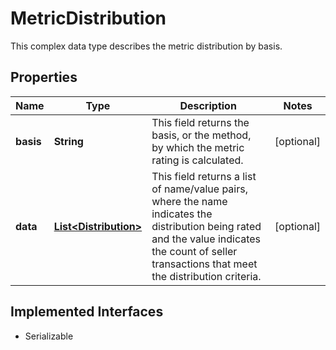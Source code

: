 

# MetricDistribution

This complex data type describes the metric distribution by basis.
## Properties

Name | Type | Description | Notes
------------ | ------------- | ------------- | -------------
**basis** | **String** | This field returns the basis, or the method, by which the metric rating is calculated. |  [optional]
**data** | [**List&lt;Distribution&gt;**](Distribution.md) | This field returns a list of name/value pairs, where the name indicates the distribution being rated and the value indicates the count of seller transactions that meet the distribution criteria. |  [optional]


## Implemented Interfaces

* Serializable


